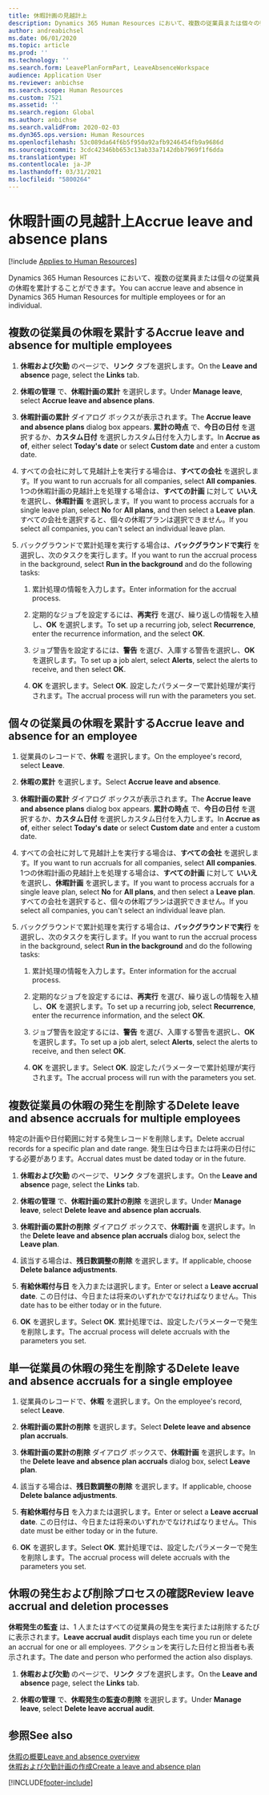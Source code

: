 ```yaml
---
title: 休暇計画の見越計上
description: Dynamics 365 Human Resources において、複数の従業員または個々の従業員の休暇を累計することができます。
author: andreabichsel
ms.date: 06/01/2020
ms.topic: article
ms.prod: ''
ms.technology: ''
ms.search.form: LeavePlanFormPart, LeaveAbsenceWorkspace
audience: Application User
ms.reviewer: anbichse
ms.search.scope: Human Resources
ms.custom: 7521
ms.assetid: ''
ms.search.region: Global
ms.author: anbichse
ms.search.validFrom: 2020-02-03
ms.dyn365.ops.version: Human Resources
ms.openlocfilehash: 53c089da64f6b5f950a92afb9246454fb9a9686d
ms.sourcegitcommit: 3cdc42346bb653c13ab33a7142dbb7969f1f6dda
ms.translationtype: HT
ms.contentlocale: ja-JP
ms.lasthandoff: 03/31/2021
ms.locfileid: "5800264"
---
```

# <a name="accrue-leave-and-absence-plans"></a><span data-ttu-id="0b633-103">休暇計画の見越計上</span><span class="sxs-lookup"><span data-stu-id="0b633-103">Accrue leave and absence plans</span></span>

[!include [Applies to Human Resources](../includes/applies-to-hr.md)]

<span data-ttu-id="0b633-104">Dynamics 365 Human Resources において、複数の従業員または個々の従業員の休暇を累計することができます。</span><span class="sxs-lookup"><span data-stu-id="0b633-104">You can accrue leave and absence in Dynamics 365 Human Resources for multiple employees or for an individual.</span></span>

## <a name="accrue-leave-and-absence-for-multiple-employees"></a><span data-ttu-id="0b633-105">複数の従業員の休暇を累計する</span><span class="sxs-lookup"><span data-stu-id="0b633-105">Accrue leave and absence for multiple employees</span></span>

1. <span data-ttu-id="0b633-106">**休暇および欠勤** のページで、**リンク** タブを選択します。</span><span class="sxs-lookup"><span data-stu-id="0b633-106">On the **Leave and absence** page, select the **Links** tab.</span></span>

2. <span data-ttu-id="0b633-107">**休暇の管理** で、**休暇計画の累計** を選択します。</span><span class="sxs-lookup"><span data-stu-id="0b633-107">Under **Manage leave**, select **Accrue leave and absence plans**.</span></span>

3. <span data-ttu-id="0b633-108">**休暇計画の累計** ダイアログ ボックスが表示されます。</span><span class="sxs-lookup"><span data-stu-id="0b633-108">The **Accrue leave and absence plans** dialog box appears.</span></span> <span data-ttu-id="0b633-109">**累計の時点** で、**今日の日付** を選択するか、**カスタム日付** を選択しカスタム日付を入力します。</span><span class="sxs-lookup"><span data-stu-id="0b633-109">In **Accrue as of**, either select **Today's date** or select **Custom date** and enter a custom date.</span></span>

4. <span data-ttu-id="0b633-110">すべての会社に対して見越計上を実行する場合は、**すべての会社** を選択します。</span><span class="sxs-lookup"><span data-stu-id="0b633-110">If you want to run accruals for all companies, select **All companies**.</span></span> <span data-ttu-id="0b633-111">1つの休暇計画の見越計上を処理する場合は、**すべての計画** に対して **いいえ** を選択し、**休暇計画** を選択します。</span><span class="sxs-lookup"><span data-stu-id="0b633-111">If you want to process accruals for a single leave plan, select **No** for **All plans**, and then select a **Leave plan**.</span></span> <span data-ttu-id="0b633-112">すべての会社を選択すると、個々の休暇プランは選択できません。</span><span class="sxs-lookup"><span data-stu-id="0b633-112">If you select all companies, you can't select an individual leave plan.</span></span> 

5. <span data-ttu-id="0b633-113">バックグラウンドで累計処理を実行する場合は、**バックグラウンドで実行** を選択し、次のタスクを実行します。</span><span class="sxs-lookup"><span data-stu-id="0b633-113">If you want to run the accrual process in the background, select **Run in the background** and do the following tasks:</span></span>

   1. <span data-ttu-id="0b633-114">累計処理の情報を入力します。</span><span class="sxs-lookup"><span data-stu-id="0b633-114">Enter information for the accrual process.</span></span>

   2. <span data-ttu-id="0b633-115">定期的なジョブを設定するには、**再実行** を選び、繰り返しの情報を入植し、**OK** を選択します。</span><span class="sxs-lookup"><span data-stu-id="0b633-115">To set up a recurring job, select **Recurrence**, enter the recurrence information, and the select **OK**.</span></span>

   3. <span data-ttu-id="0b633-116">ジョブ警告を設定するには、**警告** を選び、入庫する警告を選択し、**OK** を選択します。</span><span class="sxs-lookup"><span data-stu-id="0b633-116">To set up a job alert, select **Alerts**, select the alerts to receive, and then select **OK**.</span></span>

   4. <span data-ttu-id="0b633-117">**OK** を選択します。</span><span class="sxs-lookup"><span data-stu-id="0b633-117">Select **OK**.</span></span> <span data-ttu-id="0b633-118">設定したパラメーターで累計処理が実行されます。</span><span class="sxs-lookup"><span data-stu-id="0b633-118">The accrual process will run with the parameters you set.</span></span>

## <a name="accrue-leave-and-absence-for-an-employee"></a><span data-ttu-id="0b633-119">個々の従業員の休暇を累計する</span><span class="sxs-lookup"><span data-stu-id="0b633-119">Accrue leave and absence for an employee</span></span>

1. <span data-ttu-id="0b633-120">従業員のレコードで、**休暇** を選択します。</span><span class="sxs-lookup"><span data-stu-id="0b633-120">On the employee's record, select **Leave**.</span></span>

2. <span data-ttu-id="0b633-121">**休暇の累計** を選択します。</span><span class="sxs-lookup"><span data-stu-id="0b633-121">Select **Accrue leave and absence**.</span></span>

3. <span data-ttu-id="0b633-122">**休暇計画の累計** ダイアログ ボックスが表示されます。</span><span class="sxs-lookup"><span data-stu-id="0b633-122">The **Accrue leave and absence plans** dialog box appears.</span></span> <span data-ttu-id="0b633-123">**累計の時点** で、**今日の日付** を選択するか、**カスタム日付** を選択しカスタム日付を入力します。</span><span class="sxs-lookup"><span data-stu-id="0b633-123">In **Accrue as of**, either select **Today's date** or select **Custom date** and enter a custom date.</span></span>

4. <span data-ttu-id="0b633-124">すべての会社に対して見越計上を実行する場合は、**すべての会社** を選択します。</span><span class="sxs-lookup"><span data-stu-id="0b633-124">If you want to run accruals for all companies, select **All companies**.</span></span> <span data-ttu-id="0b633-125">1つの休暇計画の見越計上を処理する場合は、**すべての計画** に対して **いいえ** を選択し、**休暇計画** を選択します。</span><span class="sxs-lookup"><span data-stu-id="0b633-125">If you want to process accruals for a single leave plan, select **No** for **All plans**, and then select a **Leave plan**.</span></span> <span data-ttu-id="0b633-126">すべての会社を選択すると、個々の休暇プランは選択できません。</span><span class="sxs-lookup"><span data-stu-id="0b633-126">If you select all companies, you can't select an individual leave plan.</span></span> 

5. <span data-ttu-id="0b633-127">バックグラウンドで累計処理を実行する場合は、**バックグラウンドで実行** を選択し、次のタスクを実行します。</span><span class="sxs-lookup"><span data-stu-id="0b633-127">If you want to run the accrual process in the background, select **Run in the background** and do the following tasks:</span></span>

   1. <span data-ttu-id="0b633-128">累計処理の情報を入力します。</span><span class="sxs-lookup"><span data-stu-id="0b633-128">Enter information for the accrual process.</span></span>

   2. <span data-ttu-id="0b633-129">定期的なジョブを設定するには、**再実行** を選び、繰り返しの情報を入植し、**OK** を選択します。</span><span class="sxs-lookup"><span data-stu-id="0b633-129">To set up a recurring job, select **Recurrence**, enter the recurrence information, and the select **OK**.</span></span>

   3. <span data-ttu-id="0b633-130">ジョブ警告を設定するには、**警告** を選び、入庫する警告を選択し、**OK** を選択します。</span><span class="sxs-lookup"><span data-stu-id="0b633-130">To set up a job alert, select **Alerts**, select the alerts to receive, and then select **OK**.</span></span>

   4. <span data-ttu-id="0b633-131">**OK** を選択します。</span><span class="sxs-lookup"><span data-stu-id="0b633-131">Select **OK**.</span></span> <span data-ttu-id="0b633-132">設定したパラメーターで累計処理が実行されます。</span><span class="sxs-lookup"><span data-stu-id="0b633-132">The accrual process will run with the parameters you set.</span></span>

## <a name="delete-leave-and-absence-accruals-for-multiple-employees"></a><span data-ttu-id="0b633-133">複数従業員の休暇の発生を削除する</span><span class="sxs-lookup"><span data-stu-id="0b633-133">Delete leave and absence accruals for multiple employees</span></span>

<span data-ttu-id="0b633-134">特定の計画や日付範囲に対する発生レコードを削除します。</span><span class="sxs-lookup"><span data-stu-id="0b633-134">Delete accrual records for a specific plan and date range.</span></span> <span data-ttu-id="0b633-135">発生日は今日または将来の日付にする必要があります。</span><span class="sxs-lookup"><span data-stu-id="0b633-135">Accrual dates must be dated today or in the future.</span></span>

1. <span data-ttu-id="0b633-136">**休暇および欠勤** のページで、**リンク** タブを選択します。</span><span class="sxs-lookup"><span data-stu-id="0b633-136">On the **Leave and absence** page, select the **Links** tab.</span></span>

2. <span data-ttu-id="0b633-137">**休暇の管理** で、**休暇計画の累計の削除** を選択します。</span><span class="sxs-lookup"><span data-stu-id="0b633-137">Under **Manage leave**, select **Delete leave and absence plan accruals**.</span></span>

3. <span data-ttu-id="0b633-138">**休暇計画の累計の削除** ダイアログ ボックスで、**休暇計画** を選択します。</span><span class="sxs-lookup"><span data-stu-id="0b633-138">In the **Delete leave and absence plan accruals** dialog box, select the **Leave plan**.</span></span> 

4. <span data-ttu-id="0b633-139">該当する場合は、**残日数調整の削除** を選択します。</span><span class="sxs-lookup"><span data-stu-id="0b633-139">If applicable, choose **Delete balance adjustments**.</span></span>

5. <span data-ttu-id="0b633-140">**有給休暇付与日** を入力または選択します。</span><span class="sxs-lookup"><span data-stu-id="0b633-140">Enter or select a **Leave accrual date**.</span></span> <span data-ttu-id="0b633-141">この日付は、今日または将来のいずれかでなければなりません。</span><span class="sxs-lookup"><span data-stu-id="0b633-141">This date has to be either today or in the future.</span></span> 

6. <span data-ttu-id="0b633-142">**OK** を選択します。</span><span class="sxs-lookup"><span data-stu-id="0b633-142">Select **OK**.</span></span> <span data-ttu-id="0b633-143">累計処理では、設定したパラメーターで発生を削除します。</span><span class="sxs-lookup"><span data-stu-id="0b633-143">The accrual process will delete accruals with the parameters you set.</span></span> 

## <a name="delete-leave-and-absence-accruals-for-a-single-employee"></a><span data-ttu-id="0b633-144">単一従業員の休暇の発生を削除する</span><span class="sxs-lookup"><span data-stu-id="0b633-144">Delete leave and absence accruals for a single employee</span></span>

1. <span data-ttu-id="0b633-145">従業員のレコードで、**休暇** を選択します。</span><span class="sxs-lookup"><span data-stu-id="0b633-145">On the employee's record, select **Leave**.</span></span>

2. <span data-ttu-id="0b633-146">**休暇計画の累計の削除** を選択します。</span><span class="sxs-lookup"><span data-stu-id="0b633-146">Select **Delete leave and absence plan accruals**.</span></span>

3. <span data-ttu-id="0b633-147">**休暇計画の累計の削除** ダイアログ ボックスで、**休暇計画** を選択します。</span><span class="sxs-lookup"><span data-stu-id="0b633-147">In the **Delete leave and absence plan accruals** dialog box, select **Leave plan**.</span></span> 

4. <span data-ttu-id="0b633-148">該当する場合は、**残日数調整の削除** を選択します。</span><span class="sxs-lookup"><span data-stu-id="0b633-148">If applicable, choose **Delete balance adjustments**.</span></span>

5. <span data-ttu-id="0b633-149">**有給休暇付与日** を入力または選択します。</span><span class="sxs-lookup"><span data-stu-id="0b633-149">Enter or select a **Leave accrual date**.</span></span> <span data-ttu-id="0b633-150">この日付は、今日または将来のいずれかでなければなりません。</span><span class="sxs-lookup"><span data-stu-id="0b633-150">This date must be either today or in the future.</span></span> 

6. <span data-ttu-id="0b633-151">**OK** を選択します。</span><span class="sxs-lookup"><span data-stu-id="0b633-151">Select **OK**.</span></span> <span data-ttu-id="0b633-152">累計処理では、設定したパラメーターで発生を削除します。</span><span class="sxs-lookup"><span data-stu-id="0b633-152">The accrual process will delete accruals with the parameters you set.</span></span> 

## <a name="review-leave-accrual-and-deletion-processes"></a><span data-ttu-id="0b633-153">休暇の発生および削除プロセスの確認</span><span class="sxs-lookup"><span data-stu-id="0b633-153">Review leave accrual and deletion processes</span></span>

<span data-ttu-id="0b633-154">**休暇発生の監査** は、1 人またはすべての従業員の発生を実行または削除するたびに表示されます。</span><span class="sxs-lookup"><span data-stu-id="0b633-154">**Leave accrual audit** displays each time you run or delete an accrual for one or all employees.</span></span> <span data-ttu-id="0b633-155">アクションを実行した日付と担当者も表示されます。</span><span class="sxs-lookup"><span data-stu-id="0b633-155">The date and person who performed the action also displays.</span></span>

1. <span data-ttu-id="0b633-156">**休暇および欠勤** のページで、**リンク** タブを選択します。</span><span class="sxs-lookup"><span data-stu-id="0b633-156">On the **Leave and absence** page, select the **Links** tab.</span></span>

2. <span data-ttu-id="0b633-157">**休暇の管理** で、**休暇発生の監査の削除** を選択します。</span><span class="sxs-lookup"><span data-stu-id="0b633-157">Under **Manage leave**, select **Delete leave accrual audit**.</span></span>

## <a name="see-also"></a><span data-ttu-id="0b633-158">参照</span><span class="sxs-lookup"><span data-stu-id="0b633-158">See also</span></span>

[<span data-ttu-id="0b633-159">休暇の概要</span><span class="sxs-lookup"><span data-stu-id="0b633-159">Leave and absence overview</span></span>](hr-leave-and-absence-overview.md)</br>
[<span data-ttu-id="0b633-160">休暇および欠勤計画の作成</span><span class="sxs-lookup"><span data-stu-id="0b633-160">Create a leave and absence plan</span></span>](hr-leave-and-absence-plans.md)


[!INCLUDE[footer-include](../includes/footer-banner.md)]